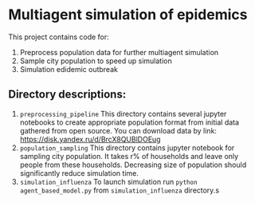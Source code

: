 # Multiagent simulation of epidemics

This project contains code for: 
1. Preprocess population data for further multiagent simulation
2. Sample city population to speed up simulation
3. Simulation edidemic outbreak 

## Directory descriptions:
1. ```preprocessing_pipeline```
This directory contains several jupyter notebooks to
create appropriate population format from initial data gathered from 
open source. 
You can download data by link: https://disk.yandex.ru/d/BrcX8QUBlDOEug
2. ```population_sampling``` 
This directory contains jupyter notebook for sampling city population. 
It takes r% of households and leave only people from these households. 
Decreasing size of population should significantly reduce simulation time.
3. ```simulation_influenza``` 
To launch simulation run ```python agent_based_model.py``` from 
```simulation_influenza``` directory.s
